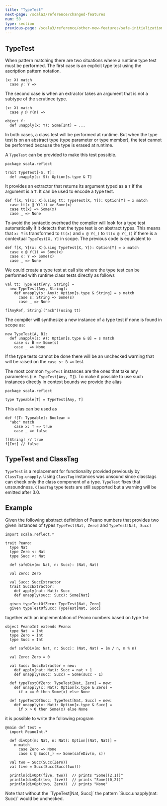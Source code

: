 ```yaml
---
title: "TypeTest"
next-page: /scala3/reference/changed-features
num: 50
type: section
previous-page: /scala3/reference/other-new-features/safe-initialization
---
```


<!-- THIS FILE HAS BEEN GENERATED BY SCALADOC PREPROCESSOR. NOTE THAT ANY CHANGES TO THIS FILE CAN BE OVERRIDEN IN THE FUTURE -->

## TypeTest

When pattern matching there are two situations where a runtime type test must be performed.
The first case is an explicit type test using the ascription pattern notation.

<div class="snippet" ><div class="buttons"></div><pre><code class="language-scala"><span id="0" class="" >(x: X) match
</span><span id="1" class="" >  case y: Y =&gt;
</span></code></pre></div>

The second case is when an extractor takes an argument that is not a subtype of the scrutinee type.

<div class="snippet" ><div class="buttons"></div><pre><code class="language-scala"><span id="0" class="" >(x: X) match
</span><span id="1" class="" >  case y @ Y(n) =&gt;
</span><span id="2" class="" >
</span><span id="3" class="" >object Y:
</span><span id="4" class="" >  def unapply(x: Y): Some[Int] = ...
</span></code></pre></div>

In both cases, a class test will be performed at runtime.
But when the type test is on an abstract type (type parameter or type member), the test cannot be performed because the type is erased at runtime.

A `TypeTest` can be provided to make this test possible.

<div class="snippet" ><div class="buttons"></div><pre><code class="language-scala"><span id="0" class="" >package scala.reflect
</span><span id="1" class="" >
</span><span id="2" class="" >trait TypeTest[-S, T]:
</span><span id="3" class="" >  def unapply(s: S): Option[s.type &amp; T]
</span></code></pre></div>

It provides an extractor that returns its argument typed as a `T` if the argument is a `T`.
It can be used to encode a type test.

<div class="snippet" ><div class="buttons"></div><pre><code class="language-scala"><span id="0" class="" >def f[X, Y](x: X)(using tt: TypeTest[X, Y]): Option[Y] = x match
</span><span id="1" class="" >  case tt(x @ Y(1)) =&gt; Some(x)
</span><span id="2" class="" >  case tt(x) =&gt; Some(x)
</span><span id="3" class="" >  case _ =&gt; None
</span></code></pre></div>

To avoid the syntactic overhead the compiler will look for a type test automatically if it detects that the type test is on abstract types.
This means that `x: Y` is transformed to `tt(x)` and `x @ Y(_)` to `tt(x @ Y(_))` if there is a contextual `TypeTest[X, Y]` in scope.
The previous code is equivalent to

<div class="snippet" ><div class="buttons"></div><pre><code class="language-scala"><span id="0" class="" >def f[X, Y](x: X)(using TypeTest[X, Y]): Option[Y] = x match
</span><span id="1" class="" >  case x @ Y(1) =&gt; Some(x)
</span><span id="2" class="" >  case x: Y =&gt; Some(x)
</span><span id="3" class="" >  case _ =&gt; None
</span></code></pre></div>

We could create a type test at call site where the type test can be performed with runtime class tests directly as follows

<div class="snippet" ><div class="buttons"></div><pre><code class="language-scala"><span id="0" class="" >val tt: TypeTest[Any, String] =
</span><span id="1" class="" >  new TypeTest[Any, String]:
</span><span id="2" class="" >    def unapply(s: Any): Option[s.type &amp; String] = s match
</span><span id="3" class="" >      case s: String =&gt; Some(s)
</span><span id="4" class="" >      case _ =&gt; None
</span><span id="5" class="" >
</span><span id="6" class="" >f[AnyRef, String](&quot;acb&quot;)(using tt)
</span></code></pre></div>

The compiler will synthesize a new instance of a type test if none is found in scope as:

<div class="snippet" ><div class="buttons"></div><pre><code class="language-scala"><span id="0" class="" >new TypeTest[A, B]:
</span><span id="1" class="" >  def unapply(s: A): Option[s.type &amp; B] = s match
</span><span id="2" class="" >    case s: B =&gt; Some(s)
</span><span id="3" class="" >    case _ =&gt; None
</span></code></pre></div>

If the type tests cannot be done there will be an unchecked warning that will be raised on the `case s: B =>` test.

The most common `TypeTest` instances are the ones that take any parameters (i.e. `TypeTest[Any, T]`).
To make it possible to use such instances directly in context bounds we provide the alias

<div class="snippet" ><div class="buttons"></div><pre><code class="language-scala"><span id="0" class="" >package scala.reflect
</span><span id="1" class="" >
</span><span id="2" class="" >type Typeable[T] = TypeTest[Any, T]
</span></code></pre></div>

This alias can be used as

<div class="snippet" ><div class="buttons"></div><pre><code class="language-scala"><span id="0" class="" >def f[T: Typeable]: Boolean =
</span><span id="1" class="" >  &quot;abc&quot; match
</span><span id="2" class="" >    case x: T =&gt; true
</span><span id="3" class="" >    case _ =&gt; false
</span><span id="4" class="" >
</span><span id="5" class="" >f[String] // true
</span><span id="6" class="" >f[Int] // false
</span></code></pre></div>

## TypeTest and ClassTag

`TypeTest` is a replacement for functionality provided previously by `ClassTag.unapply`.
Using `ClassTag` instances was unsound since classtags can check only the class component of a type.
`TypeTest` fixes that unsoundness.
`ClassTag` type tests are still supported but a warning will be emitted after 3.0.

## Example

Given the following abstract definition of Peano numbers that provides two given instances of types `TypeTest[Nat, Zero]` and `TypeTest[Nat, Succ]`

<div class="snippet" ><div class="buttons"></div><pre><code class="language-scala"><span id="0" class="" >import scala.reflect.*
</span><span id="1" class="" >
</span><span id="2" class="" >trait Peano:
</span><span id="3" class="" >  type Nat
</span><span id="4" class="" >  type Zero &lt;: Nat
</span><span id="5" class="" >  type Succ &lt;: Nat
</span><span id="6" class="" >
</span><span id="7" class="" >  def safeDiv(m: Nat, n: Succ): (Nat, Nat)
</span><span id="8" class="" >
</span><span id="9" class="" >  val Zero: Zero
</span><span id="10" class="" >
</span><span id="11" class="" >  val Succ: SuccExtractor
</span><span id="12" class="" >  trait SuccExtractor:
</span><span id="13" class="" >    def apply(nat: Nat): Succ
</span><span id="14" class="" >    def unapply(succ: Succ): Some[Nat]
</span><span id="15" class="" >
</span><span id="16" class="" >  given typeTestOfZero: TypeTest[Nat, Zero]
</span><span id="17" class="" >  given typeTestOfSucc: TypeTest[Nat, Succ]
</span></code></pre></div>

together with an implementation of Peano numbers based on type `Int`

<div class="snippet" ><div class="buttons"></div><pre><code class="language-scala"><span id="0" class="" >object PeanoInt extends Peano:
</span><span id="1" class="" >  type Nat  = Int
</span><span id="2" class="" >  type Zero = Int
</span><span id="3" class="" >  type Succ = Int
</span><span id="4" class="" >
</span><span id="5" class="" >  def safeDiv(m: Nat, n: Succ): (Nat, Nat) = (m / n, m % n)
</span><span id="6" class="" >
</span><span id="7" class="" >  val Zero: Zero = 0
</span><span id="8" class="" >
</span><span id="9" class="" >  val Succ: SuccExtractor = new:
</span><span id="10" class="" >    def apply(nat: Nat): Succ = nat + 1
</span><span id="11" class="" >    def unapply(succ: Succ) = Some(succ - 1)
</span><span id="12" class="" >
</span><span id="13" class="" >  def typeTestOfZero: TypeTest[Nat, Zero] = new:
</span><span id="14" class="" >    def unapply(x: Nat): Option[x.type &amp; Zero] =
</span><span id="15" class="" >      if x == 0 then Some(x) else None
</span><span id="16" class="" >
</span><span id="17" class="" >  def typeTestOfSucc: TypeTest[Nat, Succ] = new:
</span><span id="18" class="" >    def unapply(x: Nat): Option[x.type &amp; Succ] =
</span><span id="19" class="" >      if x &gt; 0 then Some(x) else None
</span></code></pre></div>

it is possible to write the following program

<div class="snippet" ><div class="buttons"></div><pre><code class="language-scala"><span id="0" class="" >@main def test =
</span><span id="1" class="" >  import PeanoInt.*
</span><span id="2" class="" >
</span><span id="3" class="" >  def divOpt(m: Nat, n: Nat): Option[(Nat, Nat)] =
</span><span id="4" class="" >    n match
</span><span id="5" class="" >      case Zero =&gt; None
</span><span id="6" class="" >      case s @ Succ(_) =&gt; Some(safeDiv(m, s))
</span><span id="7" class="" >
</span><span id="8" class="" >  val two = Succ(Succ(Zero))
</span><span id="9" class="" >  val five = Succ(Succ(Succ(two)))
</span><span id="10" class="" >
</span><span id="11" class="" >  println(divOpt(five, two))  // prints &quot;Some((2,1))&quot;
</span><span id="12" class="" >  println(divOpt(two, five))  // prints &quot;Some((0,2))&quot;
</span><span id="13" class="" >  println(divOpt(two, Zero))  // prints &quot;None&quot;
</span></code></pre></div>Note that without the `TypeTest[Nat, Succ]` the pattern `Succ.unapply(nat: Succ)` would be unchecked.

